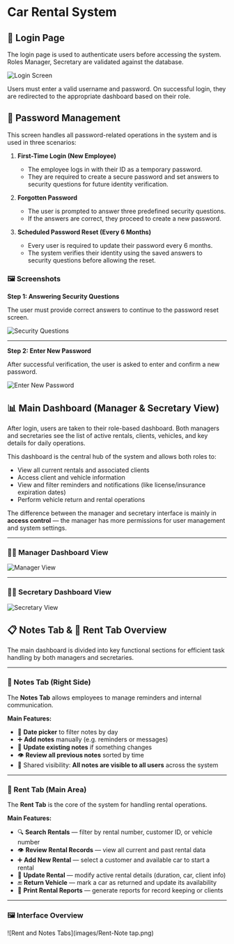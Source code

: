# Car Rental System

## 🔐 Login Page

The login page is used to authenticate users before accessing the system. Roles Manager, Secretary are validated against the database.

![Login Screen](images/LogIn.png)

Users must enter a valid username and password. On successful login, they are redirected to the appropriate dashboard based on their role.


## 🔐 Password Management

This screen handles all password-related operations in the system and is used in three scenarios:

1. **First-Time Login (New Employee)**  
   - The employee logs in with their ID as a temporary password.
   - They are required to create a secure password and set answers to security questions for future identity verification.

2. **Forgotten Password**  
   - The user is prompted to answer three predefined security questions.
   - If the answers are correct, they proceed to create a new password.

3. **Scheduled Password Reset (Every 6 Months)**  
   - Every user is required to update their password every 6 months.
   - The system verifies their identity using the saved answers to security questions before allowing the reset.

### 🖼️ Screenshots

**Step 1: Answering Security Questions**

The user must provide correct answers to continue to the password reset screen.

![Security Questions](images/Password-Change2.png)

---

**Step 2: Enter New Password**

After successful verification, the user is asked to enter and confirm a new password.

![Enter New Password](images/Password-Change1.png)



## 📊 Main Dashboard (Manager & Secretary View)

After login, users are taken to their role-based dashboard. Both managers and secretaries see the list of active rentals, clients, vehicles, and key details for daily operations.

This dashboard is the central hub of the system and allows both roles to:
- View all current rentals and associated clients
- Access client and vehicle information
- View and filter reminders and notifications (like license/insurance expiration dates)
- Perform vehicle return and rental operations

The difference between the manager and secretary interface is mainly in **access control** — the manager has more permissions for user management and system settings.

---

### 👨‍💼 Manager Dashboard View

![Manager View](images/manager.png)

---

### 👩‍💼 Secretary Dashboard View

![Secretary View](images/secretary.png)


## 📋 Notes Tab & 🚗 Rent Tab Overview

The main dashboard is divided into key functional sections for efficient task handling by both managers and secretaries.

---

### 📝 Notes Tab (Right Side)

The **Notes Tab** allows employees to manage reminders and internal communication.

**Main Features:**
- 📅 **Date picker** to filter notes by day
- ➕ **Add notes** manually (e.g. reminders or messages)
- 🔄 **Update existing notes** if something changes
- 👁️ **Review all previous notes** sorted by time
- 📌 Shared visibility: **All notes are visible to all users** across the system

---

### 🚗 Rent Tab (Main Area)

The **Rent Tab** is the core of the system for handling rental operations.

**Main Features:**
- 🔍 **Search Rentals** — filter by rental number, customer ID, or vehicle number
- 👁️ **Review Rental Records** — view all current and past rental data
- ➕ **Add New Rental** — select a customer and available car to start a rental
- 🔄 **Update Rental** — modify active rental details (duration, car, client info)
- 🔚 **Return Vehicle** — mark a car as returned and update its availability
- 🧾 **Print Rental Reports** — generate reports for record keeping or clients

---

### 🖼️ Interface Overview

![Rent and Notes Tabs](images/Rent-Note tap.png)



